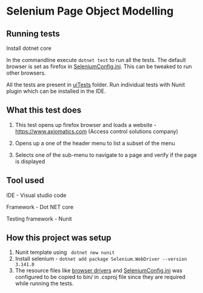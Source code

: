 # Selenium Page Object Modelling

## Running tests

Install dotnet core

In the commandline execute `dotnet test` to run all the tests. The default browser is set as firefox in [SeleniumConfig.ini](src/SeleniumConfig.ini).
This can be tweaked to run other browsers.

All the tests are present in [uiTests](src/uiTests) folder.
Run individual tests with Nunit plugin which can be installed in the IDE.

## What this test does

1. This test opens up firefox browser and loads a website - https://www.axiomatics.com (Access control solutions company)

2. Opens up a one of the header menu to list a subset of the menu

3. Selects one of the sub-menu to navigate to a page and verify if the page is displayed

## Tool used

IDE                 - Visual studio code

Framework           - Dot NET core

Testing framework   - Nunit

## How this project was setup

1. Nunit template using ` dotnet new nunit`
2. Install selenium - `dotnet add package Selenium.WebDriver --version 3.141.0`
3. The resource files like [browser drivers](src/resources/drivers) and [SeleniumConfig.ini](src/SeleniumConfig.ini)
was configured to be copied to bin/ in .csproj file since they are required while running the tests.
